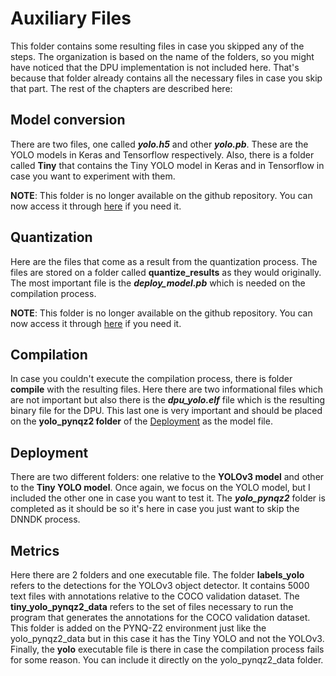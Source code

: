 # Auxiliary Files
This folder contains some resulting files in case you skipped any of the steps. The organization is based on the name of the folders, so you might have noticed that the DPU implementation is not included here. That's because that folder already contains all the necessary files in case you skip that part. The rest of the chapters are described here:

## Model conversion
There are two files, one called ***yolo.h5*** and other ***yolo.pb***. These are the YOLO models in Keras and Tensorflow respectively.
Also, there is a folder called **Tiny** that contains the Tiny YOLO model in Keras and in Tensorflow in case you want to experiment with them. 

**NOTE**: This folder is no longer available on the github repository. You can now access it through [here](https://drive.google.com/drive/folders/1wvNceFlJtY_OgCthoCUySj9VA7MOkLdq?usp=sharing) if you need it.

## Quantization
Here are the files that come as a result from the quantization process. The files are stored on a folder called **quantize_results** as they would originally. The most important file is the ***deploy_model.pb*** which is needed on the compilation process.

**NOTE**: This folder is no longer available on the github repository. You can now access it through [here](https://drive.google.com/drive/folders/1Z9f7k2nSqBmhzujIGrHJilvVg2uyP-CT?usp=sharing) if you need it.

## Compilation
In case you couldn't execute the compilation process, there is folder **compile** with the resulting files. Here there are two informational files which are not important but also there is the ***dpu_yolo.elf*** file which is the resulting binary file for the DPU. This last one is very important and should be placed on the **yolo_pynqz2 folder** of the [Deployment](https://github.com/andre1araujo/YOLO-on-PYNQ-Z2/tree/main/Deployment) as the model file.

## Deployment
There are two different folders: one relative to the **YOLOv3 model** and other to the **Tiny YOLO model**. Once again, we focus on the YOLO model, but I included the other one in case you want to test it.
The ***yolo_pynqz2*** folder is completed as it should be so it's here in case you just want to skip the DNNDK process.

## Metrics
Here there are 2 folders and one executable file. The folder **labels_yolo** refers to the detections for the YOLOv3 object detector. It contains 5000 text files with annotations relative to the COCO validation dataset.
The **tiny_yolo_pynqz2_data** refers to the set of files necessary to run the program that generates the annotations for the COCO validation dataset. This folder is added on the PYNQ-Z2 environment just like the yolo_pynqz2_data but in this case it has the Tiny YOLO and not the YOLOv3.
Finally, the **yolo** executable file is there in case the compilation process fails for some reason. You can include it directly on the yolo_pynqz2_data folder.

